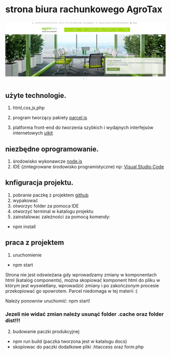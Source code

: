 # strona biura rachunkowego AgroTax

![Agrotax](./agrotax-project.jpg)

## użyte technologie.

1. html,css,js,php
2. program tworzący pakiety [parcel.js](https://parceljs.org/)

3. platforma front-end do tworzenia szybkich i wydajnych interfejsów internetowych [uikit](https://getuikit.com/)

## niezbędne oprogramowanie.

1. środowisko wykonawcze [node.js](https://nodejs.org/en/)
2. IDE (zintegrowane środowisko programistyczne) np: [Visual Studio Code](https://code.visualstudio.com/)

## knfiguracja projektu.

1. pobranie paczkę z projektem [github](https://github.com/pablop76/agrotax)
2. wypakować
3. otworzyc folder za pomoca IDE
4. otworzyć terminal w katalogu projektu
5. zainstalowac zależności za pomocą komendy:

- npm install

## praca z projektem

1. uruchomienie

- npm start

Strona nie jest odswieżana gdy wprowadzamy zmiany w komponentach html (katalog components), można skopiować komponent html do pliku w którym jest wyswietlany, wprowadzić zmiany i po zakończonym procesie przekopiować go spowrotem. Parcel niedomaga w tej materii :(

Należy ponowniw uruchomić: npm start!

### Jezeli nie widać zmian należy usunąć folder .cache oraz folder dist!!!

2. budowanie paczki produkcyjnej

- npm run build (paczka tworzona jest w katalogu docs)
- skopiowac do paczki dodatkowe pliki .htaccess oraz form.php
